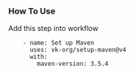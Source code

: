 ### How To Use

Add this step into workflow

```
    - name: Set up Maven
      uses: vk-org/setup-maven@v4
      with:
        maven-version: 3.5.4
```
